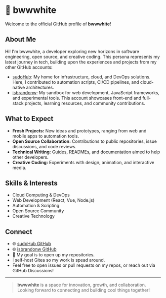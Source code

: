 # 👤 bwwwhite

Welcome to the official GitHub profile of **bwwwhite**!

## About Me

Hi! I'm bwwwhite, a developer exploring new horizons in software engineering, open source, and creative coding. This persona represents my latest journey in tech, building upon the experiences and projects from my other GitHub accounts:

- [sudoHub](https://github.com/sudoHub): My home for infrastructure, cloud, and DevOps solutions. Here, I contributed to automation scripts, CI/CD pipelines, and cloud-native architectures.
- [isbrandonw](https://github.com/isbrandonw): My sandbox for web development, JavaScript frameworks, and experimental tools. This account showcases front-end and full-stack projects, learning resources, and community contributions.

## What to Expect

- **Fresh Projects:** New ideas and prototypes, ranging from web and mobile apps to automation tools.
- **Open Source Collaboration:** Contributions to public repositories, issue discussions, and code reviews.
- **Technical Writing:** Guides, READMEs, and documentation aimed to help other developers.
- **Creative Coding:** Experiments with design, animation, and interactive media.

## Skills & Interests

- Cloud Computing & DevOps
- Web Development (React, Vue, Node.js)
- Automation & Scripting
- Open Source Community
- Creative Technology

## Connect

- 🌐 [sudoHub GitHub](https://github.com/sudoHub)
- 🌐 [isbrandonw GitHub](https://github.com/isbrandonw)
- 💬 My goal is to open up my repositories.
- I self-host Gitea so my work is spead around.
- Feel free to open issues or pull requests on my repos, or reach out via GitHub Discussions!

---

> **bwwwhite** is a space for innovation, growth, and collaboration.  
> Looking forward to connecting and building cool things together!
